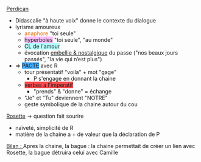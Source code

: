<u>Perdican</u>
- Didascalie "à haute voix" donne le contexte du dialogue
- lyrisme amoureux
	- <font color="#e36c09">anaphore</font> "toi seule"
	- <span style="background:#fdbfff">hyperboles</span> "toi seule", "au monde"
	- <span style="background:#b1ffff">CL de l'amour </span>
	- évocation <u>embellie & nostalgique</u> du passe ("nos beaux jours passés", "la vie qui n’est plus")
- => <span style="background:#40a9ff">PACTE</span> avec R
	- tour présentatif "voila" + mot "gage"
		- P s'engage en donnant la chaine 
	- <span style="background:#ff4d4f">verbes a l'imperatif</span>
		- "prends" & "donne" = échange
	- "Je" et "Tu" deviennent "NOTRE" 
	- geste symbolique de la chaine autour du cou

<u>Rosette</u>
-> question fait sourire
- naïveté, simplicité de R
- matière de la chaine a + de valeur que la déclaration de P

<u>Bilan : </u>
Apres la chaine, la bague : la chaine permettait de créer un lien avec Rosette, la bague détruira celui avec Camille 